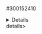 #300152410 
<details>
'''
Success Restart Needed Exit Code   Feature Result
------- -------------- ---------   --------------
True    No             Success     {Active Directory Domain Services, Group P...}'''
'''
</details>details>
